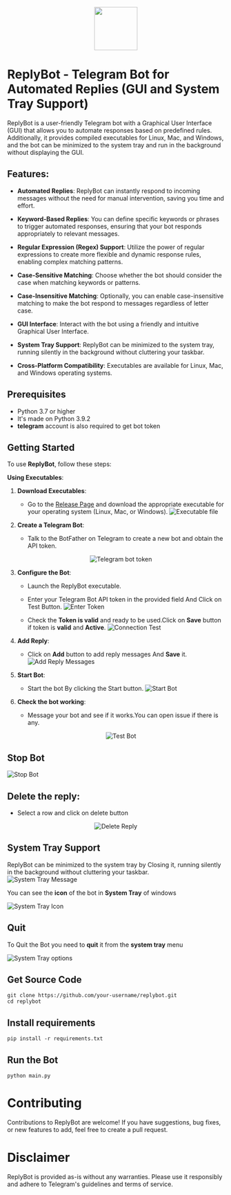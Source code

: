 <p align="center">
    <img width=100 height=100 src="logo.png">
</p>

# __ReplyBot - Telegram Bot for Automated Replies (GUI and System Tray Support)__
ReplyBot is a user-friendly Telegram bot with a Graphical User Interface (GUI) that allows you to automate responses based on predefined rules. Additionally, it provides compiled executables for Linux, Mac, and Windows, and the bot can be minimized to the system tray and run in the background without displaying the GUI.

## __Features__:
+ __Automated Replies__: ReplyBot can instantly respond to incoming messages without the need for manual intervention, saving you time and effort.

+ __Keyword-Based Replies__: You can define specific keywords or phrases to trigger automated responses, ensuring that your bot responds appropriately to relevant messages.

+ __Regular Expression (Regex) Support__: Utilize the power of regular expressions to create more flexible and dynamic response rules, enabling complex matching patterns.

+ __Case-Sensitive Matching__: Choose whether the bot should consider the case when matching keywords or patterns.

+ __Case-Insensitive Matching__: Optionally, you can enable case-insensitive matching to make the bot respond to messages regardless of letter case.

+ __GUI Interface__: Interact with the bot using a friendly and intuitive Graphical User Interface.

+ __System Tray Support__: ReplyBot can be minimized to the system tray, running silently in the background without cluttering your taskbar.

+ __Cross-Platform Compatibility__: Executables are available for Linux, Mac, and Windows operating systems.

## __Prerequisites__
- Python 3.7 or higher
- It's made on Python 3.9.2
- __telegram__ account is also required to get bot token


## __Getting Started__
To use **ReplyBot**, follow these steps:

**Using Executables**:
1. __Download Executables__: 
    + Go to the [Release Page](https://github.com/AKRASH-Nadeem/ReplyBot/releases) and download the appropriate executable for your operating system (Linux, Mac, or Windows).
    ![Executable file](ScreenShot/1.png)
2. __Create a Telegram Bot__:
    + Talk to the BotFather on Telegram to create a new bot and obtain the API token.

    <p align="center">
        <img src="ScreenShot/0.png" alt="Telegram bot token">
    </p>

3. __Configure the Bot__:
    + Launch the ReplyBot executable.
    + Enter your Telegram Bot API token in the provided field And Click on Test Button.
    ![Enter Token](ScreenShot/3.png)

    + Check the __Token is valid__ and ready to be used.Click on __Save__ button if token is __valid__ and __Active__.
    ![Connection Test](ScreenShot/4.png)

4. __Add Reply__:

    + Click on __Add__ button to add reply messages And __Save__ it.
    ![Add Reply Messages](ScreenShot/5.png)
5. __Start Bot__:
    + Start the bot By clicking the Start button.
    ![Start Bot](ScreenShot/6.png)
6. __Check the bot working__:
    + Message your bot and see if it works.You can open issue if there is any.
    <p align="center">
        <img src="ScreenShot/7.png" alt="Test Bot">
    </p>

## __Stop Bot__
![Stop Bot](ScreenShot/8.png)

## __Delete the reply__:
+ Select a row and click on delete button
<p align="center">
    <img src="ScreenShot/9.png" alt="Delete Reply">
</p>

## __System Tray Support__
ReplyBot can be minimized to the system tray by Closing it, running silently in the background without cluttering your taskbar.
<br>
![System Tray Message](ScreenShot/System_tray.png)

You can see the __icon__ of the bot in __System Tray__ of windows 

![System Tray Icon](ScreenShot/system_tray_icon.png)

## __Quit__
To Quit the Bot you need to __quit__ it from the __system tray__ menu
<div>
    <img src="ScreenShot/System_tray_options.png" alt="System Tray options">
</div>

## __Get Source Code__

```
git clone https://github.com/your-username/replybot.git
cd replybot
```
## Install requirements
```
pip install -r requirements.txt
```
## Run the Bot
```
python main.py
```

# __Contributing__
Contributions to ReplyBot are welcome! If you have suggestions, bug fixes, or new features to add, feel free to create a pull request.

# __Disclaimer__
ReplyBot is provided as-is without any warranties. Please use it responsibly and adhere to Telegram's guidelines and terms of service.